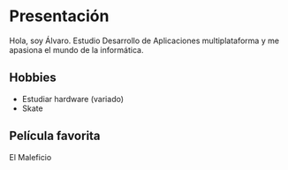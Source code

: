 # Presentación 
Hola, soy Álvaro.
Estudio Desarrollo de Aplicaciones multiplataforma
y me apasiona el mundo de la informática.

## Hobbies
- Estudiar hardware (variado)
- Skate

## Película favorita
El Maleficio

